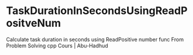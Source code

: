 # TaskDurationInSecondsUsingReadPositveNum
Calculate task duration in seconds using ReadPositive number func
From Problem Solving cpp Cours | Abu-Hadhud
